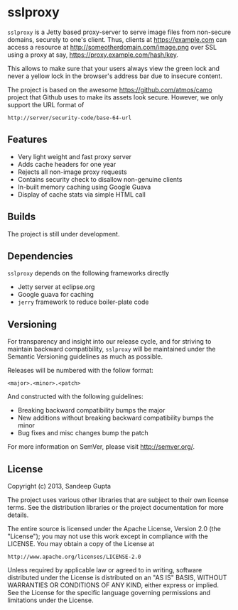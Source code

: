 sslproxy
========

`sslproxy` is a Jetty based proxy-server to serve image files from non-secure domains, securely to one's client.
Thus, clients at https://example.com can access a resource at http://someotherdomain.com/image.png over SSL using
a proxy at say, https://proxy.example.com/hash/key.

This allows to make sure that your users always view the green lock and never a yellow lock in the browser's address
bar due to insecure content.

The project is based on the awesome https://github.com/atmos/camo project that Github 
uses to make its assets look secure. However, we only support the URL format of 

```
http://server/security-code/base-64-url
```

Features
--------
* Very light weight and fast proxy server
* Adds cache headers for one year
* Rejects all non-image proxy requests
* Contains security check to disallow non-genuine clients
* In-built memory caching using Google Guava
* Display of cache stats via simple HTML call

Builds
------

The project is still under development.

Dependencies
------------

`sslproxy` depends on the following frameworks directly

* Jetty server at eclipse.org
* Google guava for caching
* `jerry` framework to reduce boiler-plate code

Versioning
----------

For transparency and insight into our release cycle, and for striving to maintain backward compatibility, 
`sslproxy` will be maintained under the Semantic Versioning guidelines as much as possible.

Releases will be numbered with the follow format:

`<major>.<minor>.<patch>`

And constructed with the following guidelines:

* Breaking backward compatibility bumps the major
* New additions without breaking backward compatibility bumps the minor
* Bug fixes and misc changes bump the patch

For more information on SemVer, please visit http://semver.org/.

License
-------
	
Copyright (c) 2013, Sandeep Gupta

The project uses various other libraries that are subject to their
own license terms. See the distribution libraries or the project
documentation for more details.

The entire source is licensed under the Apache License, Version 2.0 
(the "License"); you may not use this work except in compliance with
the LICENSE. You may obtain a copy of the License at

	http://www.apache.org/licenses/LICENSE-2.0

Unless required by applicable law or agreed to in writing, software
distributed under the License is distributed on an "AS IS" BASIS,
WITHOUT WARRANTIES OR CONDITIONS OF ANY KIND, either express or implied.
See the License for the specific language governing permissions and
limitations under the License.
